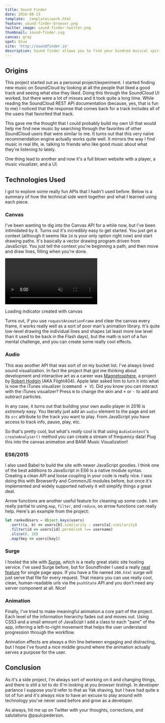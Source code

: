```yaml
---
title: Sound Finder
date: 2016-08-15
template: _templates/work.html
feature: sound-finder-browser.png
twitter_image: sound-finder-twitter.png
thumbnail: sound-finder.svg
canvas: gray
spot: blue
site: 'http://soundfinder.io'
description: Sound finder allows you to find your kindred musical spirits. Search for SoundCloud users that have the same taste as you.
---
```


## Origins

This project started out as a personal project/experiment. I started finding new music on SoundCloud by looking at all the people that liked a good track and seeing what else they liked. Doing this through the SoundCloud UI worked, but there were a lot of misses and it took quite a long time. While reading the SoundCloud REST API documentation (because, yes, that is fun to me) I noticed that the response that comes back for a track includes all of the users that favorited that track.

This gave me the thought that I could probably build my own UI that would help me find new music by searching through the favorites of other SoundCloud users that were similar to me. It turns out that this very naïve recommendation engine actually works quite well. It mirrors the way I find music in real life, ie. talking to friends who like good music about what they're listening to lately.

One thing lead to another and now it's a full blown website with a player, a music visualizer, and a UI.

## Technologies Used

I got to explore some really fun APIs that I hadn't used before. Below is a summary of how the technical side went together and what I learned using each piece.

### Canvas

I've been wanting to dig into the Canvas API for a while now, but I've been intimidated by it. Turns out it's incredibly easy to get started. You just get a context (although it seems like `2d` is your only option right now) and start drawing paths. It's basically a vector drawing program driven from JavaScript. You just tell the context you're beginning a path, and then move and draw lines, filling when you're done.

<div class="full-width">
  <div class="video-wrap">
    <video loop muted autoplay id="loading" aria-label="loading animation">
      <source src="loading.mp4" type="video/mp4">
      <track src="caption.vtt" kind="captions" srclang="en" label="English" default></track>
    </video>
  </div>
</div>
<p class="caption leader-3">Loading indicator created with canvas</p>

Turns out, if you use `requestAnimationFrame` and clear the canvas every frame, it works really well as a sort of poor man's animation library. It's quite low-level drawing the individual lines and shapes (at least more low level than it used to be back in the Flash days), but the math is sort of a fun mental challenge, and you can create some really cool effects.

### Audio

This was another API that was sort of on my bucket list. I've always loved sound visualization. In fact the project that got me thinking about development and interactive art as a career was [Magnetosphere](http://roberthodgin.com/portfolio/work/magnetosphere/), a project by [Robert Hodgin](http://roberthodgin.com/) (AKA Flight404). Apple later asked him to turn it into what is now the iTunes visualizer (<kbd>command + V</kbd>). Did you know you can interact with the iTunes visualizer? Press <kbd>m</kbd> to change the skin and <kbd>+</kbd> or <kbd>-</kbd> to add and subtract particles.

In any case, it turns out that building your own audio player in 2016 is *extremely* easy. You literally just add an `audio` element to the page and set its `src` attribute to the track you want to play. From JavaScript you have access to track info, pause, play, etc.

So that's pretty cool, but what's *really* cool is that using `AudioContext`'s `createAnalyser()` method you can create a stream of frequency data! Plug this into the canvas animation and BAM! Music Visualization!

### ES6/2015

I also used Babel to build the site with newer JavaScript goodies. I think one of the best additions to JavaScript in ES6 is a native module syntax. Creating a clean API and loose coupling in your code is really nice. I was doing this with Browserify and CommonJS modules before, but once it's implemented and widely supported natively it will simplify things a great deal.

Arrow functions are another useful feature for cleaning up some code. I am really partial to using `map`, `filter`, and `reduce`, so arrow functions can really help. Here's an example from the project:

```js
let rankedUsers = Object.keys(users)
  .sort((a, b) => users[b].similarity - users[a].similarity)
  .filter(id => users[id].permalink !== username)
  .slice(0, 28)
  .map(key => users[key])
```

### Surge

I hosted the site with [Surge](https://surge.sh/), which is a really great static site hosting service. I've used Surge before, but for Soundfinder I used a really [neat feature](https://surge.sh/help/adding-a-200-page-for-client-side-routing) for single page apps. If you have a file named `200.html` surge will just serve that file for every request. That means you can use really cool, clean, human-readable urls via the `pushState` API and you don't need any server component at all. Nice!

### Animation

Finally, I've tried to make meaningful animation a core part of the project. Each level of the information hierarchy fades out and moves out. Using CSS3 and a small amount of JavaScipt I add a class to each "pane" of the app, inferring a left-to-right movement that helps the user understand progression through the workflow.

Animation effects are always a thin line between engaging and distracting, but I hope I've found a nice middle ground where the animation actually serves a purpose for the user.

## Conclusion

As it's a side project, I'm always sort of working on it and changing things, and there is still a lot to do (I'm looking at you *browser testing*). In developer parlance I suppose you'd refer to that as Yak shaving, but I have had quite a lot of fun and it's always nice to have an excuse to play around with technology you've never used before and grow as a developer.

As always, hit me up on Twitter with your thoughts, corrections, and salutations @paulcpederson.



